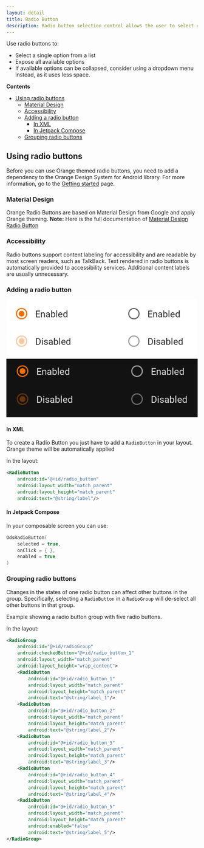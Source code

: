 ```yaml
---
layout: detail
title: Radio Button
description: Radio button selection control allows the user to select options.
---
```


Use radio buttons to:
*   Select a single option from a list
*   Expose all available options
*   If available options can be collapsed, consider using a dropdown menu
    instead, as it uses less space.


**Contents**

*   [Using radio buttons](#using-radio-buttons)
    *   [Material Design](#material-design)
    *   [Accessibility](#accessibility)
    *   [Adding a radio button](#adding-a-radio-button)
        *   [In XML](#in-xml)
        *   [In Jetpack Compose](#in-jetpack-compose)
    *   [Grouping radio buttons](#grouping-radio-buttons)


## Using radio buttons

Before you can use Orange themed radio buttons, you need to add a dependency to the Orange Design
System for Android library. For more information, go to the
[Getting started](../home_content.md) page.

### Material Design

Orange Radio Buttons are based on Material Design from Google and apply Orange theming.
**Note:** Here is the full documentation
of [Material Design Radio Button](https://material.io/components/radio-buttons/)

### Accessibility

Radio buttons support content labeling for accessibility and are readable by
most screen readers, such as TalkBack. Text rendered in radio buttons is
automatically provided to accessibility services. Additional content labels are
usually unnecessary.

### Adding a radio button

![RadioButton](images/radio_button_light.png) ![RadioButton dark](images/radio_button_dark.png)

#### In XML

To create a Radio Button you just have to add a `RadioButton` in your layout. Orange theme will be
automatically applied

In the layout:

```xml
<RadioButton
    android:id="@+id/radio_button"
    android:layout_width="match_parent"
    android:layout_height="match_parent"
    android:text="@string/label"/>
```

#### In Jetpack Compose

In your composable screen you can use:

```kotlin
OdsRadioButton(
    selected = true,
    onClick = { },
    enabled = true
)
```

### Grouping radio buttons

Changes in the states of one radio button can affect other buttons in the group.
Specifically, selecting a `RadioButton` in a `RadioGroup` will de-select all
other buttons in that group.

Example showing a radio button group with five radio buttons.

In the layout:

```xml
<RadioGroup
    android:id="@+id/radioGroup"
    android:checkedButton="@+id/radio_button_1"
    android:layout_width="match_parent"
    android:layout_height="wrap_content">
    <RadioButton
        android:id="@+id/radio_button_1"
        android:layout_width="match_parent"
        android:layout_height="match_parent"
        android:text="@string/label_1"/>
    <RadioButton
        android:id="@+id/radio_button_2"
        android:layout_width="match_parent"
        android:layout_height="match_parent"
        android:text="@string/label_2"/>
    <RadioButton
        android:id="@+id/radio_button_3"
        android:layout_width="match_parent"
        android:layout_height="match_parent"
        android:text="@string/label_3"/>
    <RadioButton
        android:id="@+id/radio_button_4"
        android:layout_width="match_parent"
        android:layout_height="match_parent"
        android:text="@string/label_4"/>
    <RadioButton
        android:id="@+id/radio_button_5"
        android:layout_width="match_parent"
        android:layout_height="match_parent"
        android:enabled="false"
        android:text="@string/label_5"/>
</RadioGroup>
```